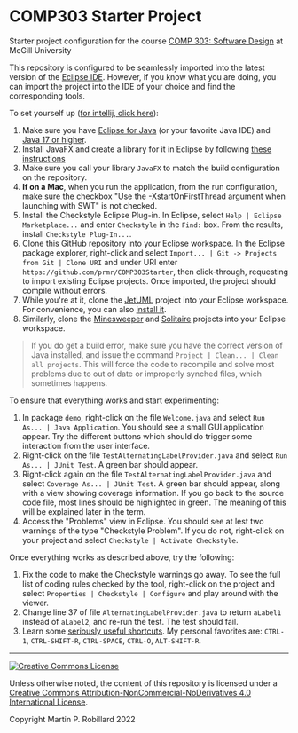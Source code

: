 # COMP303 Starter Project

Starter project configuration for the course [COMP 303: Software Design](https://github.com/prmr/COMP303)  at McGill University

This repository is configured to be seamlessly imported into the latest version of the [Eclipse IDE](https://www.eclipse.org/). However, if you know what you are doing, you can import the project into the IDE of your choice and find the corresponding tools.

To set yourself up ([for intellij, click here](https://github.com/0jas0jas/COMP303Starter/blob/master/intellij%20tutorial.md)):

1. Make sure you have [Eclipse for Java](https://www.eclipse.org/) (or your favorite Java IDE) and [Java 17 or higher](https://jdk.java.net/).
2. Install JavaFX and create a library for it in Eclipse by following [these instructions](https://openjfx.io/openjfx-docs/#IDE-Eclipse)
3. Make sure you call your library `JavaFX` to match the build configuration on the repository.
4. **If on a Mac**, when you run the application, from the run configuration, make sure the checkbox "Use the -XstartOnFirstThread argument when launching with SWT" is not checked. 
5. Install the Checkstyle Eclipse Plug-in. In Eclipse, select `Help | Eclipse Marketplace...` and enter `Checkstyle` in the `Find:` box. From the results, install `Checkstyle Plug-In...`.
6. Clone this GitHub repository into your Eclipse workspace. In the Eclipse package explorer, right-click and select `Import... | Git -> Projects from Git | Clone URI` and under URI enter `https://github.com/prmr/COMP303Starter`, then click-through, requesting to import existing Eclipse projects. Once imported, the project should compile without errors.
7. While you're at it, clone the [JetUML](https://github.com/prmr/JetUML) project into your Eclipse workspace. For convenience, you can also [install it](https://github.com/prmr/JetUML/blob/master/docs/install.md).
8. Similarly, clone the [Minesweeper](https://github.com/prmr/Minesweeper) and [Solitaire](https://github.com/prmr/Solitaire) projects into your Eclipse workspace.

> If you do get a build error, make sure you have the correct version of Java installed, and issue the command `Project | Clean... | Clean all projects`. This will force the code to recompile and solve most problems due to out of date or improperly synched files, which sometimes happens.

To ensure that everything works and start experimenting:

1. In package `demo`, right-click on the file `Welcome.java` and select `Run As... | Java Application`. You should see a small GUI application appear. Try the different buttons which should do trigger some interaction from the user interface.
2. Right-click on the file `TestAlternatingLabelProvider.java` and select `Run As... | JUnit Test`. A green bar should appear.
3. Right-click again on the file `TestAlternatingLabelProvider.java` and select `Coverage As... | JUnit Test`. A green bar should appear, along with a view showing coverage information. If you go back to the source code file, most lines should be highlighted in green. The meaning of this will be explained later in the term.
4. Access the "Problems" view in Eclipse. You should see at lest two warnings of the type "Checkstyle Problem". If you do not, right-click on your project and select `Checkstyle | Activate Checkstyle`.

Once everything works as described above, try the following:

1. Fix the code to make the Checkstyle warnings go away. To see the full list of coding rules checked by the tool, right-click on the project and select `Properties | Checkstyle | Configure` and play around with the viewer.
2. Change line 37 of file `AlternatingLabelProvider.java` to return `aLabel1` instead of `aLabel2`, and re-run the test. The test should fail.
3. Learn some [seriously useful shortcuts](http://www.vogella.com/tutorials/EclipseShortcuts/article.html). My personal favorites are: `CTRL-1`, `CTRL-SHIFT-R`, `CTRL-SPACE`, `CTRL-O`, `ALT-SHIFT-R`.

---

<a rel="license" href="http://creativecommons.org/licenses/by-nc-nd/4.0/"><img alt="Creative Commons License" style="border-width:0" src="https://i.creativecommons.org/l/by-nc-nd/4.0/88x31.png" /></a>

Unless otherwise noted, the content of this repository is licensed under a <a rel="license" href="http://creativecommons.org/licenses/by-nc-nd/4.0/">Creative Commons Attribution-NonCommercial-NoDerivatives 4.0 International License</a>. 

Copyright Martin P. Robillard 2022
